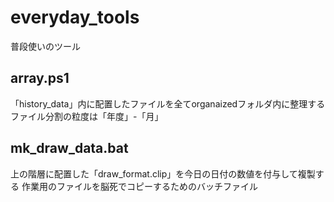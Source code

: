 # everyday_tools
普段使いのツール


## array.ps1
 「history_data」内に配置したファイルを全てorganaizedフォルダ内に整理する
 ファイル分割の粒度は「年度」-「月」

 ## mk_draw_data.bat
 上の階層に配置した「draw_format.clip」を今日の日付の数値を付与して複製する
 作業用のファイルを脳死でコピーするためのバッチファイル

 